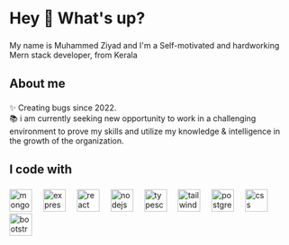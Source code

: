 <h1 align="left">Hey 👋 What's up?</h1>

###
<p align="left">My name is Muhammed Ziyad and I'm a Self-motivated and hardworking Mern stack developer, from Kerala</p>

###

<h2 align="left">About me</h2>

###

<p align="left">✨ Creating bugs since 2022.<br>📚 i am currently seeking new opportunity to work in a challenging environment to prove my skills and utilize my knowledge & intelligence in the growth of the organization.<br>
<!--   🎯 Goals: ...<br>🎲 Fun fact: ... -->
</p>

###

<h2 align="left">I code with</h2>

###

<div align="left">
  <!-- MERN Stack -->
  <img src="https://cdn.jsdelivr.net/gh/devicons/devicon/icons/mongodb/mongodb-original.svg" height="40" alt="mongodb logo" />
  <img width="12" />
  <img src="https://cdn.jsdelivr.net/gh/devicons/devicon/icons/express/express-original.svg" height="40" alt="express logo" />
  <img width="12" />
  <img src="https://cdn.jsdelivr.net/gh/devicons/devicon/icons/react/react-original.svg" height="40" alt="react logo" />
  <img width="12" />
  <img src="https://cdn.jsdelivr.net/gh/devicons/devicon/icons/nodejs/nodejs-original.svg" height="40" alt="nodejs logo" />
  
  <!-- TypeScript -->
  <img width="12" />
  <img src="https://cdn.jsdelivr.net/gh/devicons/devicon/icons/typescript/typescript-original.svg" height="40" alt="typescript logo" />
  
  <!-- Tailwind CSS -->
  <img width="12" />
  <img src="https://cdn.jsdelivr.net/gh/devicons/devicon/icons/tailwindcss/tailwindcss-plain.svg" height="40" alt="tailwindcss logo" />
  
  <!-- SQL -->
 <img width="12" />
  <img src="https://cdn.jsdelivr.net/gh/devicons/devicon/icons/postgresql/postgresql-original.svg" height="40" alt="postgresql logo" />
  
  <!-- CSS -->
  <img width="12" />
  <img src="https://cdn.jsdelivr.net/gh/devicons/devicon/icons/css3/css3-original.svg" height="40" alt="css logo" />
  
  <!-- Bootstrap 5 -->
  <img width="12" />
  <img src="https://cdn.jsdelivr.net/gh/devicons/devicon/icons/bootstrap/bootstrap-plain.svg" height="40" alt="bootstrap5 logo" />
</div>





###
